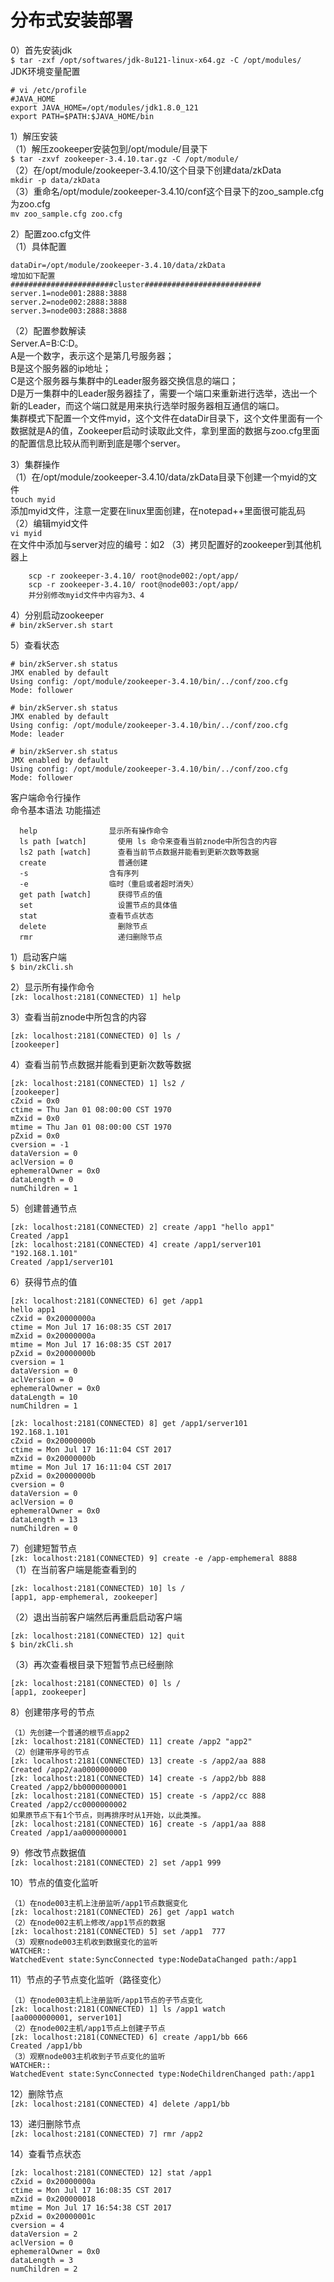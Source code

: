 分布式安装部署  
=============
0）首先安装jdk    
``` $ tar -zxf /opt/softwares/jdk-8u121-linux-x64.gz -C /opt/modules/ ```  
JDK环境变量配置  
```
# vi /etc/profile
#JAVA_HOME
export JAVA_HOME=/opt/modules/jdk1.8.0_121
export PATH=$PATH:$JAVA_HOME/bin
```  
1）解压安装  
（1）解压zookeeper安装包到/opt/module/目录下  
``` $ tar -zxvf zookeeper-3.4.10.tar.gz -C /opt/module/ ```  
（2）在/opt/module/zookeeper-3.4.10/这个目录下创建data/zkData  
``` mkdir -p data/zkData ```  
（3）重命名/opt/module/zookeeper-3.4.10/conf这个目录下的zoo_sample.cfg为zoo.cfg  
``` mv zoo_sample.cfg zoo.cfg ```  

2）配置zoo.cfg文件  
（1）具体配置  
```
dataDir=/opt/module/zookeeper-3.4.10/data/zkData
增加如下配置
#######################cluster##########################
server.1=node001:2888:3888
server.2=node002:2888:3888
server.3=node003:2888:3888
```
（2）配置参数解读  
Server.A=B:C:D。  
A是一个数字，表示这个是第几号服务器；  
B是这个服务器的ip地址；  
C是这个服务器与集群中的Leader服务器交换信息的端口；  
D是万一集群中的Leader服务器挂了，需要一个端口来重新进行选举，选出一个新的Leader，而这个端口就是用来执行选举时服务器相互通信的端口。  
集群模式下配置一个文件myid，这个文件在dataDir目录下，这个文件里面有一个数据就是A的值，Zookeeper启动时读取此文件，拿到里面的数据与zoo.cfg里面的配置信息比较从而判断到底是哪个server。  

3）集群操作  
（1）在/opt/module/zookeeper-3.4.10/data/zkData目录下创建一个myid的文件  
``` touch myid ```  
 添加myid文件，注意一定要在linux里面创建，在notepad++里面很可能乱码  
（2）编辑myid文件  
``` vi myid ```  
在文件中添加与server对应的编号：如2
（3）拷贝配置好的zookeeper到其他机器上
```
	scp -r zookeeper-3.4.10/ root@node002:/opt/app/
	scp -r zookeeper-3.4.10/ root@node003:/opt/app/
	并分别修改myid文件中内容为3、4
```  
4）分别启动zookeeper  
 ``` # bin/zkServer.sh start ```  

5）查看状态  
```
# bin/zkServer.sh status
JMX enabled by default
Using config: /opt/module/zookeeper-3.4.10/bin/../conf/zoo.cfg
Mode: follower
	
# bin/zkServer.sh status
JMX enabled by default
Using config: /opt/module/zookeeper-3.4.10/bin/../conf/zoo.cfg
Mode: leader
	
# bin/zkServer.sh status
JMX enabled by default
Using config: /opt/module/zookeeper-3.4.10/bin/../conf/zoo.cfg
Mode: follower
```  


客户端命令行操作  
命令基本语法	功能描述
```
  help	              显示所有操作命令
  ls path [watch]   	使用 ls 命令来查看当前znode中所包含的内容
  ls2 path [watch]   	查看当前节点数据并能看到更新次数等数据
  create            	普通创建
  -s                  含有序列
  -e                  临时（重启或者超时消失）
  get path [watch]   	获得节点的值
  set	                设置节点的具体值
  stat	              查看节点状态
  delete            	删除节点
  rmr	                递归删除节点
``` 
1）启动客户端  
``` $ bin/zkCli.sh ```  

2）显示所有操作命令  
``` [zk: localhost:2181(CONNECTED) 1] help ```

3）查看当前znode中所包含的内容
```
[zk: localhost:2181(CONNECTED) 0] ls / 
[zookeeper]
```    
4）查看当前节点数据并能看到更新次数等数据
```
[zk: localhost:2181(CONNECTED) 1] ls2 /
[zookeeper]
cZxid = 0x0
ctime = Thu Jan 01 08:00:00 CST 1970
mZxid = 0x0
mtime = Thu Jan 01 08:00:00 CST 1970
pZxid = 0x0
cversion = -1
dataVersion = 0
aclVersion = 0
ephemeralOwner = 0x0
dataLength = 0
numChildren = 1
```  
5）创建普通节点  
```
[zk: localhost:2181(CONNECTED) 2] create /app1 "hello app1"
Created /app1
[zk: localhost:2181(CONNECTED) 4] create /app1/server101 "192.168.1.101"
Created /app1/server101
```  
6）获得节点的值
```
[zk: localhost:2181(CONNECTED) 6] get /app1
hello app1
cZxid = 0x20000000a
ctime = Mon Jul 17 16:08:35 CST 2017
mZxid = 0x20000000a
mtime = Mon Jul 17 16:08:35 CST 2017
pZxid = 0x20000000b
cversion = 1
dataVersion = 0
aclVersion = 0
ephemeralOwner = 0x0
dataLength = 10
numChildren = 1

[zk: localhost:2181(CONNECTED) 8] get /app1/server101
192.168.1.101
cZxid = 0x20000000b
ctime = Mon Jul 17 16:11:04 CST 2017
mZxid = 0x20000000b
mtime = Mon Jul 17 16:11:04 CST 2017
pZxid = 0x20000000b
cversion = 0
dataVersion = 0
aclVersion = 0
ephemeralOwner = 0x0
dataLength = 13
numChildren = 0
```  
7）创建短暂节点  
``` [zk: localhost:2181(CONNECTED) 9] create -e /app-emphemeral 8888 ```  
（1）在当前客户端是能查看到的  
```
[zk: localhost:2181(CONNECTED) 10] ls /
[app1, app-emphemeral, zookeeper]
```  
（2）退出当前客户端然后再重启启动客户端  
```
[zk: localhost:2181(CONNECTED) 12] quit
$ bin/zkCli.sh
```  
（3）再次查看根目录下短暂节点已经删除  
```
[zk: localhost:2181(CONNECTED) 0] ls /
[app1, zookeeper]
```  
8）创建带序号的节点  
```
（1）先创建一个普通的根节点app2
[zk: localhost:2181(CONNECTED) 11] create /app2 "app2"
（2）创建带序号的节点
[zk: localhost:2181(CONNECTED) 13] create -s /app2/aa 888
Created /app2/aa0000000000
[zk: localhost:2181(CONNECTED) 14] create -s /app2/bb 888
Created /app2/bb0000000001
[zk: localhost:2181(CONNECTED) 15] create -s /app2/cc 888
Created /app2/cc0000000002
如果原节点下有1个节点，则再排序时从1开始，以此类推。
[zk: localhost:2181(CONNECTED) 16] create -s /app1/aa 888
Created /app1/aa0000000001
```  
9）修改节点数据值  
``` [zk: localhost:2181(CONNECTED) 2] set /app1 999 ```  

10）节点的值变化监听  
```
（1）在node003主机上注册监听/app1节点数据变化
[zk: localhost:2181(CONNECTED) 26] get /app1 watch
（2）在node002主机上修改/app1节点的数据
[zk: localhost:2181(CONNECTED) 5] set /app1  777
（3）观察node003主机收到数据变化的监听
WATCHER::
WatchedEvent state:SyncConnected type:NodeDataChanged path:/app1
```  
11）节点的子节点变化监听（路径变化）  
```
（1）在node003主机上注册监听/app1节点的子节点变化
[zk: localhost:2181(CONNECTED) 1] ls /app1 watch
[aa0000000001, server101]
（2）在node002主机/app1节点上创建子节点
[zk: localhost:2181(CONNECTED) 6] create /app1/bb 666
Created /app1/bb
（3）观察node003主机收到子节点变化的监听
WATCHER::
WatchedEvent state:SyncConnected type:NodeChildrenChanged path:/app1
```  
12）删除节点  
``` [zk: localhost:2181(CONNECTED) 4] delete /app1/bb ```  

13）递归删除节点  
``` [zk: localhost:2181(CONNECTED) 7] rmr /app2 ```  

14）查看节点状态  
```
[zk: localhost:2181(CONNECTED) 12] stat /app1
cZxid = 0x20000000a
ctime = Mon Jul 17 16:08:35 CST 2017
mZxid = 0x200000018
mtime = Mon Jul 17 16:54:38 CST 2017
pZxid = 0x20000001c
cversion = 4
dataVersion = 2
aclVersion = 0
ephemeralOwner = 0x0
dataLength = 3
numChildren = 2
```
